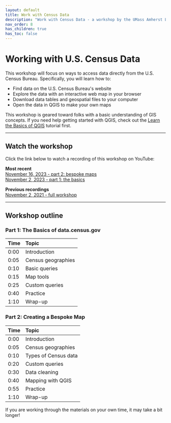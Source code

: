 ```yaml
---
layout: default
title: Work with Census Data
description: "Work with Census Data - a workshop by the UMass Amherst Libraries."
nav_order: 8
has_children: true
has_toc: false
---
```


# Working with U.S. Census Data

This workshop will focus on ways to access data directly from the U.S. Census Bureau. Specifically, you will learn how to:
* Find data on the U.S. Census Bureau's website
* Explore the data with an interactive web map in your browser
* Download data tables and geospatial files to your computer
* Open the data in QGIS to make your own maps

This workshop is geared toward folks with a basic understanding of GIS concepts. If you need help getting started with QGIS, check out the [Learn the Basics of QGIS](https://umass-gis.github.io/workshops/content/basics-qgis/) tutorial first.

---
## Watch the workshop
Click the link below to watch a recording of this workshop on YouTube:

**Most recent**<br>
[November 16, 2023 - part 2: bespoke maps](https://youtu.be/cx-QhG9SeS8)<br>
[November 2, 2023 - part 1: the basics](https://youtu.be/FN_uo6pviPM)

**Previous recordings**<br>
[November 2, 2021 - full workshop](https://youtu.be/GsF6dQgleTE)

---
## Workshop outline

### Part 1: The Basics of data.census.gov

| Time | Topic |
| :--- | :--- |
| 0:00 | Introduction |
| 0:05 | Census geographies |
| 0:10 | Basic queries |
| 0:15 | Map tools |
| 0:25 | Custom queries |
| 0:40 | Practice |
| 1:10 | Wrap-up |

### Part 2: Creating a Bespoke Map

| Time | Topic |
| :--- | :--- |
| 0:00 | Introduction |
| 0:05 | Census geographies |
| 0:10 | Types of Census data |
| 0:20 | Custom queries |
| 0:30 | Data cleaning |
| 0:40 | Mapping with QGIS |
| 0:55 | Practice |
| 1:10 | Wrap-up |

If you are working through the materials on your own time, it may take a bit longer!
